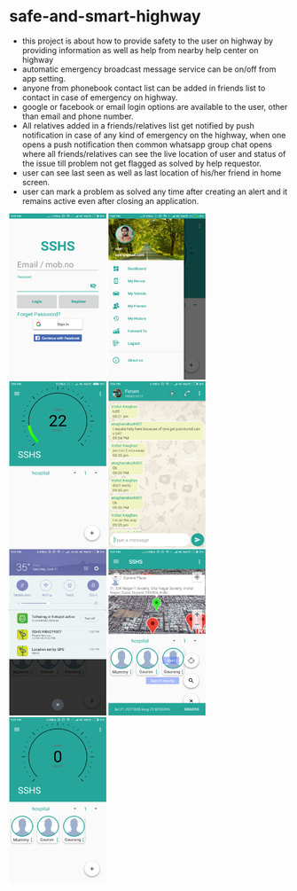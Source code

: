 # safe-and-smart-highway


* this project is about how to provide safety to the user on highway by providing information as well as help from nearby help center on highway
* automatic emergency broadcast message service can be on/off from app setting.
* anyone from phonebook contact list can be added in friends list to contact in case of emergency on highway.
* google or facebook or email login options are available to the user, other than email and phone number.
* All relatives added in a friends/relatives list get notified by push notification in case of any kind of emergency on the highway, when one opens a push notification then common whatsapp group chat opens where all friends/relatives can see the live location of user and status of the issue till problem not get flagged as solved by help requestor.
* user can see last seen as well as last location of his/her friend in home screen.
* user can mark a problem as solved any time after creating an alert and it remains active even after closing an application.

<img alt='Login_page' src='images/loginpage.png' width=175px height=300px/>
<img alt='Navigation_Drawer' src='images/navigation_drawer.png' width=175px height=300px/>
<img alt='Home_page' src='images/homepage.png' width=175px height=300px/>
<img alt='Group_chat_panel' src='images/group_chat_panel.png' width=175px height=300px/>
<img alt='Help request_notification' src='images/help_request_notification.png' width=175px height=300px/>
<img alt='Search_Nearby_HelpCenter' src='images/search_nearby_help_center.png' width=175px height=300px/>
<img alt='speedometer_with_friendslist' src='images/speedometer_with_friendslist.png' width=175px height=300px/>
